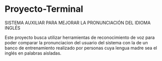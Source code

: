 # Proyecto-Terminal

SISTEMA AUXILIAR PARA MEJORAR LA PRONUNCIACIÓN DEL IDIOMA INGLÉS

Este proyecto busca utilizar herramientas de reconocimiento de voz para poder comparar la pronunciacion del usuario del sistema con la de un banco de entrenamiento realizado por personas cuya lengua madre sea el inglés en palabras aisladas. 
